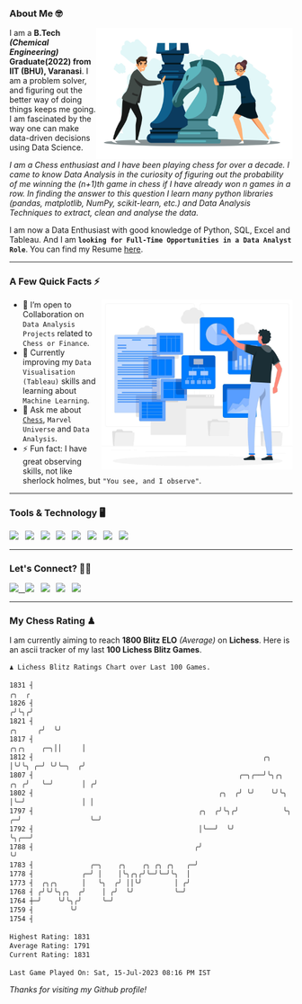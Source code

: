 ### About Me 🤓
<img align="right" alt="Coding" width="350" src="https://github.com/Laxman-Lakhan/Laxman-Lakhan/blob/master/Assets/Chess_Vector.jpg">   

I am a **B.Tech** _**(Chemical Engineering)**_ **Graduate(2022) from IIT (BHU), Varanasi**. I am a problem solver, and figuring out the better way of doing things keeps me going. I am fascinated by the way one can make data-driven decisions using Data Science. 

_I am a Chess enthusiast and I have been playing chess for over a decade. I came to know Data Analysis in the curiosity of figuring out the probability of me winning the (n+1)th game in chess if I have already won n games in a row. In finding the answer to this question I learn many python libraries (pandas, matplotlib, NumPy, scikit-learn, etc.) and Data Analysis Techniques to extract, clean and analyse the data._

I am now a Data Enthusiast with good knowledge of Python, SQL, Excel and Tableau. And I am **`looking for Full-Time Opportunities in a Data Analyst Role`**. You can find my Resume
 [here](https://drive.google.com/file/d/1UIOoogRLj5eGQFQBkuvMmTISZVdl2Ok7/view?usp=sharing).


---

### A Few Quick Facts ⚡️
<img align="right" alt="Coding" width="340" src="https://github.com/Laxman-Lakhan/Laxman-Lakhan/blob/master/Assets/Data_Vector.jpg">   

- 🤝 I’m open to Collaboration on `Data Analysis Projects` related to `Chess or Finance`.
- 📖 Currently improving my `Data Visualisation (Tableau)` skills and learning about `Machine Learning`.
- 💬 Ask me about [`Chess`](https://lichess.org/@/YourKingIsInDanger), `Marvel Universe` and `Data Analysis`.
- ⚡️ Fun fact: I have great observing skills, not like sherlock holmes, but `"You see, and I observe"`.

---
### Tools & Technology 🖥

<img src="https://img.shields.io/badge/Python-white?logo=Python&logoColor=ColorName&style=ShieldStyle" /> &nbsp;
<img src="https://img.shields.io/badge/MySQL-white?logo=MySQL&logoColor=ColorName&style=ShieldStyle" /> &nbsp;
<img src="https://img.shields.io/badge/Tableau-white?logo=Tableau&logoColor=ColorName&style=ShieldStyle" /> &nbsp;
<img src="https://img.shields.io/badge/Excel-white?logo=Microsoft+Excel&logoColor=196F3D&style=ShieldStyle" /> &nbsp;
<img src="https://img.shields.io/badge/Jupyter-white?logo=Jupyter&logoColor=ColorName&style=ShieldStyle" /> &nbsp;
<img src="https://img.shields.io/badge/pandas-white?logo=Pandas&logoColor=000080&style=ShieldStyle" /> &nbsp;
<img src="https://img.shields.io/badge/numpy-white?logo=Numpy&logoColor=85C1E9&style=ShieldStyle" /> &nbsp;
<img src="https://img.shields.io/badge/scikit learn-white?logo=Scikit+Learn&logoColor=ColorName&style=ShieldStyle" /> &nbsp;



---

### Let's Connect? 🫳🏻

<a href="mailto:laxmansingh.lakhan@gmail.com"> <img src="https://img.icons8.com/fluent/48/000000/gmail.png" width="3.5%"/> &nbsp;
[<img src="https://img.icons8.com/color/48/000000/linkedin.png" width="3.5%"/>](https://www.linkedin.com/in/laxman-lakhan/)  &nbsp;
[<img src="https://img.icons8.com/fluent/48/000000/facebook-new.png" width="3.5%"/>](https://www.facebook.com/s.laxmanlakhan/)  &nbsp;
[<img src="https://img.icons8.com/fluent/48/000000/instagram-new.png" width="3.5%"/>](https://www.instagram.com/laxman.lakhan/)  &nbsp;
[<img src="https://img.icons8.com/color/48/000000/twitter.png" width="3.5%"/>](https://twitter.com/laxman__lakhan)  &nbsp;

 ---
  
### My Chess Rating ♟
  
I am currently aiming to reach **1800 Blitz ELO** *(Average)* on **Lichess**. Here is an ascii tracker of my last **100 Lichess Blitz Games**.

  ```
  ♟︎ 𝙻𝚒𝚌𝚑𝚎𝚜𝚜 𝙱𝚕𝚒𝚝𝚣 𝚁𝚊𝚝𝚒𝚗𝚐𝚜 𝙲𝚑𝚊𝚛𝚝 𝚘𝚟𝚎𝚛 𝙻𝚊𝚜𝚝 𝟷00 𝙶𝚊𝚖𝚎𝚜.
  
1831 ┤                                                                                              ╭╮  ╭
1826 ┤                                                                                             ╭╯╰╮╭╯
1821 ┤                                                                                     ╭╮     ╭╯  ╰╯
1817 ┤                                                                          ╭╮╭╮    ╭─╮││     │
1812 ┤                                                         ╭╮               │╰╯╰╮ ╭─╯ ╰╯╰─╮  ╭╯
1807 ┤                                                   ╭─╮╭──╯╰╮╭╮        ╭╮ ╭╯   ╰─╯       │ ╭╯
1802 ┤                                              ╭╮  ╭╯ ╰╯    ╰╯╰╮       │╰─╯              │ │
1797 ┤                                         ╭╮  ╭╯╰╮╭╯           ╰╮    ╭─╯                 ╰─╯
1792 ┤                                         │╰──╯  ╰╯             ╰╮╭──╯
1788 ┤                                        ╭╯                      ╰╯
1783 ┤              ╭─╮    ╭╮    ╭╮ ╭╮ ╭╮   ╭─╯
1778 ┤            ╭─╯ │    │╰╮╭╮╭╯╰─╯╰─╯╰╮  │
1773 ┤  ╭╮╭╮      │   ╰╮  ╭╯ ││╰╯        │ ╭╯
1768 ┤ ╭╯╰╯╰╮╭╮  ╭╯    │ ╭╯  ╰╯          ╰─╯
1764 ┼─╯    ╰╯╰╮╭╯     ╰─╯
1759 ┤         ╰╯
1754 ┤ 

Highest Rating: 1831
Average Rating: 1791
Current Rating: 1831 

Last Game Played On: Sat, 15-Jul-2023 08:16 PM IST
  ```
  
  
*Thanks for visiting my Github profile!*
